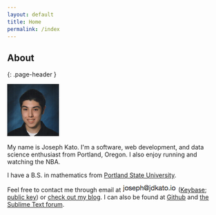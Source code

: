 ```yaml
---
layout: default
title: Home
permalink: /index
---
```


## About
{: .page-header }

<img class="pull-left" src="img/img.png" style="margin-right:20px;">

My name is Joseph Kato. I'm a software, web development, and data science enthusiast from Portland, Oregon. I also enjoy running and watching the NBA.

I have a B.S. in mathematics from [Portland State University](https://www.pdx.edu/math/home).

<div class="row">
Feel free to contact me through email at <img class="inline-img" src="img/inline-em.png"> (<a href="https://keybase.io/jdkato">Keybase</a>; <a href="/jdkato_gpg_key.asc">public key</a>) or <a href="blog.html">check out my blog</a>. I can also be found at <a href="https://github.com/jdkato">Github</a> and <a href="https://forum.sublimetext.com/users/jdkato/activity">the Sublime Text forum</a>.
</div>
